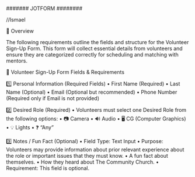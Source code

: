 #######  JOTFORM  ########

//Ismael


📍 Overview

The following requirements outline the fields and structure for the Volunteer Sign-Up Form. This form will collect essential details from volunteers and ensure they are categorized correctly for scheduling and matching with mentors.

📌 Volunteer Sign-Up Form Fields & Requirements

1️⃣ Personal Information (Required Fields)
	•	First Name (Required)
	•	Last Name (Optional)
	•	Email (Optional but recommended)
	•	Phone Number (Required only if Email is not provided)

2️⃣ Desired Role (Required)
	•	Volunteers must select one Desired Role from the following options:
	•	📷 Camera
	•	🔊 Audio
	•	🖥 CG (Computer Graphics)
	•	💡 Lights
 	•	❓ “Any”

3️⃣ Notes / Fun Fact (Optional)
	•	Field Type: Text Input
	•	Purpose: Volunteers may provide information about prior relevant experience about the role or important issues that they must know.
	•	A fun fact about themselves.
	•	How they heard about The Community Church.
	•	Requirement: This field is optional.

